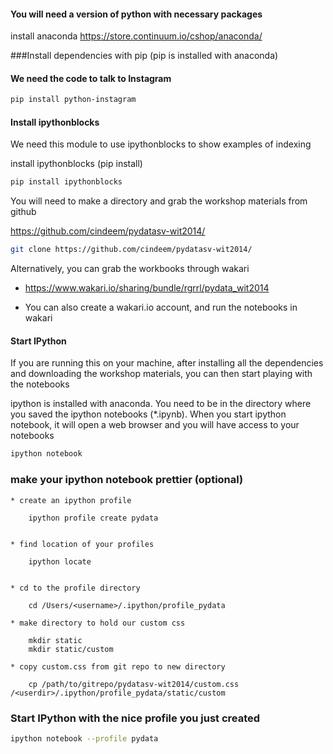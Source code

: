 
#### You will need a version of python with necessary packages
install anaconda
https://store.continuum.io/cshop/anaconda/

###Install dependencies with pip
(pip is installed with anaconda)

#### We need the code to talk to Instagram
```bash
pip install python-instagram
```
#### Install ipythonblocks

We need this module to use ipythonblocks to show examples of indexing

install ipythonblocks (pip install)

```bash
pip install ipythonblocks
```

You will need to make a directory and grab the workshop materials from github

https://github.com/cindeem/pydatasv-wit2014/

```bash
git clone https://github.com/cindeem/pydatasv-wit2014/
```

Alternatively, you can grab the workbooks through wakari

 * https://www.wakari.io/sharing/bundle/rgrrl/pydata_wit2014

 * You can also create a wakari.io account, and run the notebooks in wakari


#### Start IPython
If you are running this on your machine, after installing all the dependencies and downloading the workshop materials, you can then start playing with the notebooks

ipython is installed with anaconda. You need to be in the directory where you saved the ipython notebooks (*.ipynb). When you start ipython notebook, it will open a web browser and you will have access to your notebooks

```bash
ipython notebook 
```

### make your ipython notebook prettier (optional)

	* create an ipython profile

		ipython profile create pydata
	
	
	* find location of your profiles
	
		ipython locate 
	
	
	* cd to the profile directory
	
		cd /Users/<username>/.ipython/profile_pydata
	
	* make directory to hold our custom css
	
		mkdir static
		mkdir static/custom
	
	* copy custom.css from git repo to new directory
		
		cp /path/to/gitrepo/pydatasv-wit2014/custom.css  /<userdir>/.ipython/profile_pydata/static/custom
		
	
### Start IPython with the nice profile you just created

```bash
ipython notebook --profile pydata
```


